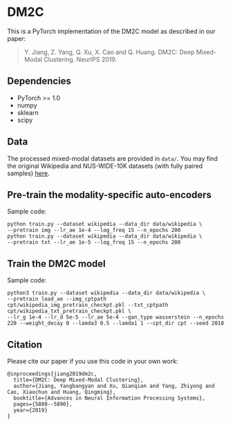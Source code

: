 # DM2C
This is a PyTorch implementation of the DM2C model as described in our paper:

>Y. Jiang, Z. Yang, Q. Xu, X. Cao and Q. Huang. DM2C: Deep Mixed-Modal Clustering. NeurIPS 2019.

## Dependencies
- PyTorch >= 1.0
- numpy
- sklearn
- scipy

## Data
The processed mixed-modal datasets are provided in `data/`. You may find the original Wikipedia and NUS-WIDE-10K datasets (with fully paired samples) [here](https://github.com/sunpeng981712364/ACMR_demo/tree/master/data).

## Pre-train the modality-specific auto-encoders
Sample code:
```
python train.py --dataset wikipedia --data_dir data/wikipedia \
--pretrain img --lr_ae 1e-4 --log_freq 15 --n_epochs 200
python train.py --dataset wikipedia --data_dir data/wikipedia \
--pretrain txt --lr_ae 1e-5 --log_freq 15 --n_epochs 200
```

## Train the DM2C model
Sample code:
```
python3 train.py --dataset wikipedia --data_dir data/wikipedia \
--pretrain load_ae --img_cptpath cpt/wikipedia_img_pretrain_checkpt.pkl --txt_cptpath cpt/wikipedia_txt_pretrain_checkpt.pkl \
--lr_g 1e-4 --lr_d 5e-5 --lr_ae 5e-4 --gan_type wasserstein --n_epochs 220 --weight_decay 0 --lamda3 0.5 --lamda1 1 --cpt_dir cpt --seed 2018
```

## Citation
Please cite our paper if you use this code in your own work:

```
@inproceedings{jiang2019dm2c,
  title={DM2C: Deep Mixed-Modal Clustering},
  author={Jiang, Yangbangyan and Xu, Qianqian and Yang, Zhiyong and Cao, Xiaochun and Huang, Qingming},
  booktitle={Advances in Neural Information Processing Systems},
  pages={5880--5890},
  year={2019}
}
```
